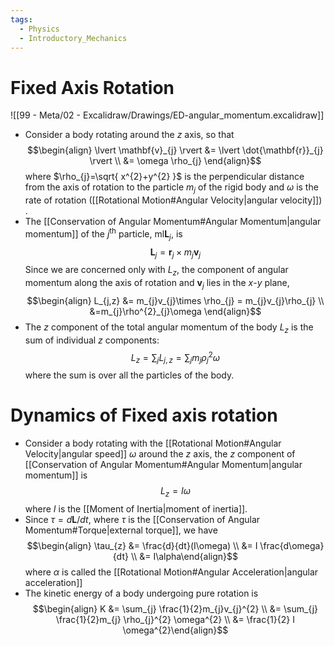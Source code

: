 ```yaml
---
tags:
  - Physics
  - Introductory_Mechanics
---
```

# Fixed Axis Rotation
![[99 - Meta/02 - Excalidraw/Drawings/ED-angular_momentum.excalidraw]]
- Consider a body rotating around the $z$ axis, so that $$\begin{align}
\lvert \mathbf{v}_{j} \rvert &= \lvert \dot{\mathbf{r}}_{j} \rvert  \\
&= \omega \rho_{j}
\end{align}$$where $\rho_{j}=\sqrt{ x^{2}+y^{2} }$ is the perpendicular distance from the axis of rotation to the particle $m_{j}$ of the rigid body and $\omega$ is the rate of rotation ([[Rotational Motion#Angular Velocity|angular velocity]]) .
- The [[Conservation of Angular Momentum#Angular Momentum|angular momentum]] of the $j^{\text{th}}$ particle, ml$\mathbf{L}_{j}$, is $$\mathbf{L}_{j}=\mathbf{r}_{j}\times m_{j}\mathbf{v}_{j}$$Since we are concerned only with $L_{z}$, the component of angular momentum along the axis of rotation and $\mathbf{v}_{j}$ lies in the $x$-$y$ plane, $$\begin{align} L_{j,z} &= m_{j}v_{j}\times \rho_{j} = m_{j}v_{j}\rho_{j} \\ &=m_{j}\rho^{2}_{j}\omega \end{align}$$
- The $z$ component of the total angular momentum of the body $L_{z}$ is the sum of individual $z$ components: $$L_{z} = \sum_{j} L_{j,z}=\sum_{j}m_{j}\rho^{2}_{j}\omega$$where the sum is over all the particles of the body.

# Dynamics of Fixed axis rotation 
- Consider a body rotating with the [[Rotational Motion#Angular Velocity|angular speed]] $\omega$ around the $z$ axis, the $z$ component of [[Conservation of Angular Momentum#Angular Momentum|angular momentum]] is $$L_{z}=I \omega$$where $I$ is the [[Moment of Inertia|moment of inertia]]. 
- Since $\tau=d\mathbf{L} / dt$, where $\tau$ is the [[Conservation of Angular Momentum#Torque|external torque]], we have $$\begin{align} \tau_{z} &= \frac{d}{dt}(I\omega) \\ &= I \frac{d\omega}{dt}  \\ &= I\alpha\end{align}$$where $\alpha$ is called the [[Rotational Motion#Angular Acceleration|angular acceleration]]
- The kinetic energy of a body undergoing pure rotation is $$\begin{align} K &= \sum_{j} \frac{1}{2}m_{j}v_{j}^{2}  \\ &= \sum_{j} \frac{1}{2}m_{j} \rho_{j}^{2} \omega^{2}  \\ &= \frac{1}{2} I \omega^{2}\end{align}$$